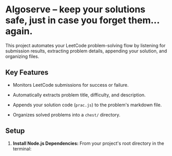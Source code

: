 # Algoserve – keep your solutions safe, just in case you forget them... again.

This project automates your LeetCode problem-solving flow by listening for submission results, extracting problem details, appending your solution, and organizing files. 
## Key Features

* Monitors LeetCode submissions for success or failure.

* Automatically extracts problem title, difficulty, and description.

* Appends your solution code (`prac.js`) to the problem's markdown file.

* Organizes solved problems into a `chest/` directory.


## Setup

1. **Install Node.js Dependencies:**
   From your project's root directory in the terminal:
